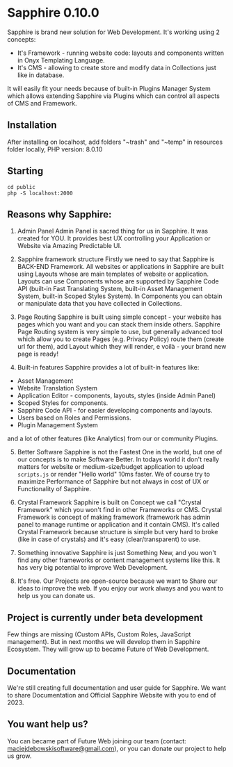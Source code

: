 # Sapphire 0.10.0

Sapphire is brand new solution for Web Development. It's working using 2 concepts: 
+ It's Framework - running website code: layouts and components written in Onyx Templating Language.
+ It's CMS - allowing to create store and modify data in Collections just like in database.

It will easily fit your needs because of built-in Plugins Manager System which allows extending Sapphire
via Plugins which can control all aspects of CMS and Framework.

## Installation
After installing on localhost, add folders "~trash" and "~temp" in resources folder locally, 
PHP version: 8.0.10

## Starting
```
cd public
php -S localhost:2000
```

## Reasons why Sapphire:
1. Admin Panel
Admin Panel is sacred thing for us in Sapphire. It was created for YOU. 
It provides best UX controlling your Application or Website via Amazing Predictable UI.

2. Sapphire framework structure
Firstly we need to say that Sapphire is BACK-END Framework.
All websites or applications in Sapphire are built using Layouts whose are main templates of website or application.
Layouts can use Components whose are supported by Sapphire Code API (built-in Fast Translating System, built-in Asset Management System, built-in Scoped Styles System). In Components you can obtain or manipulate data that you have collected in Collections.

3. Page Routing
Sapphire is built using simple concept - your website has pages which you want and you can stack them inside others.
Sapphire Page Routing system is very simple to use, but generally advanced tool which allow you to create Pages (e.g. Privacy Policy) route them (create url for them), add Layout which they will render, e voilà - your brand new page is ready!

4. Built-in features
Sapphire provides a lot of built-in features like:
+ Asset Management
+ Website Translation System
+ Application Editor - components, layouts, styles (inside Admin Panel)
+ Scoped Styles for components.
+ Sapphire Code API - for easier developing components and layouts.
+ Users based on Roles and Permissions.
+ Plugin Management System

and a lot of other features (like Analytics) from our or community Plugins.

5. Better Software 
Sapphire is not the Fastest One in the world, but one of our concepts is to make Software Better. In todays world it don't really matters for website or medium-size/budget application to upload `scripts.js` or render "Hello world" 10ms faster. We of course try to maximize Performance of Sapphire but not always in cost of UX or Functionality of Sapphire.

6. Crystal Framework
Sapphire is built on Concept we call "Crystal Framework" which you won't find in other Frameworks or CMS.
Crystal Framework is concept of making framework (framework has admin panel to manage runtime or application and it contain CMS).
It's called Crystal Framework because structure is simple but very hard to broke (like in case of crystals) and it's easy (clear/transparent) to use.

7. Something innovative
Sapphire is just Something New, and you won't find any other frameworks or content management systems like this.
It has very big potential to improve Web Development.

8. It's free.
Our Projects are open-source because we want to Share our ideas to improve the web.
If you enjoy our work always and you want to help us you can donate us. 

## Project is currently under beta development 
Few things are missing (Custom APIs, Custom Roles, JavaScript management). But in next months we will develop them in Sapphire Ecosystem.
They will grow up to became Future of Web Development.

## Documentation
We're still creating full documentation and user guide for Sapphire. We want to share Documentation and Official Sapphire Website with you to end of 2023. 

## You want help us?
You can became part of Future Web joining our team (contact: maciejdebowskisoftware@gmail.com),
or you can donate our project to help us grow.
